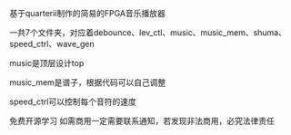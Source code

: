 基于quarterii制作的简易的FPGA音乐播放器


一共7个文件夹，对应着debounce、lev_ctl、music、music_mem、shuma、speed_ctrl、wave_gen

music是顶层设计top

music_mem是谱子，根据代码可以自己调整

speed_ctrl可以控制每个音符的速度

免费开源学习 如需商用一定需要联系通知，若发现非法商用，必究法律责任


